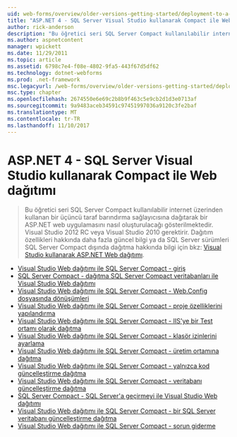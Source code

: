 ```yaml
---
uid: web-forms/overview/older-versions-getting-started/deployment-to-a-hosting-provider/index
title: "ASP.NET 4 - SQL Server Visual Studio kullanarak Compact ile Web dağıtımı | Microsoft Docs"
author: rick-anderson
description: "Bu öğretici seri SQL Server Compact kullanılabilir internet üzerinden kullanan bir üçüncü taraf h dağıtarak bir ASP.NET web uygulaması yapılacağını gösterir..."
ms.author: aspnetcontent
manager: wpickett
ms.date: 11/29/2011
ms.topic: article
ms.assetid: 6798c7e4-f08e-4802-9fa5-443f67d5df62
ms.technology: dotnet-webforms
ms.prod: .net-framework
msc.legacyurl: /web-forms/overview/older-versions-getting-started/deployment-to-a-hosting-provider
msc.type: chapter
ms.openlocfilehash: 2674550e6e69c2b8b9f463c5e9cb2d1d3e0713af
ms.sourcegitcommit: 9a9483aceb34591c97451997036a9120c3fe2baf
ms.translationtype: MT
ms.contentlocale: tr-TR
ms.lasthandoff: 11/10/2017
---
```

<a name="aspnet-4---web-deployment-with-sql-server-compact-using-visual-studio"></a>ASP.NET 4 - SQL Server Visual Studio kullanarak Compact ile Web dağıtımı
====================
> Bu öğretici seri SQL Server Compact kullanılabilir internet üzerinden kullanan bir üçüncü taraf barındırma sağlayıcısına dağıtarak bir ASP.NET web uygulamasını nasıl oluşturulacağı gösterilmektedir. Visual Studio 2012 RC veya Visual Studio 2010 gerektirir. Dağıtım özellikleri hakkında daha fazla güncel bilgi ya da SQL Server sürümleri SQL Server Compact dışında dağıtma hakkında bilgi için bkz: [Visual Studio kullanarak ASP.NET Web dağıtımı](../../deployment/visual-studio-web-deployment/introduction.md).


- [Visual Studio Web dağıtımı ile SQL Server Compact - giriş](deployment-to-a-hosting-provider-introduction-1-of-12.md)
- [SQL Server Compact - dağıtma SQL Server Compact veritabanları ile Visual Studio Web dağıtımı](deployment-to-a-hosting-provider-deploying-sql-server-compact-databases-2-of-12.md)
- [Visual Studio Web dağıtımı ile SQL Server Compact - Web.Config dosyasında dönüşümleri](deployment-to-a-hosting-provider-web-config-file-transformations-3-of-12.md)
- [Visual Studio Web dağıtımı ile SQL Server Compact - proje özelliklerini yapılandırma](deployment-to-a-hosting-provider-configuring-project-properties-4-of-12.md)
- [Visual Studio Web dağıtımı ile SQL Server Compact - IIS'ye bir Test ortamı olarak dağıtma](deployment-to-a-hosting-provider-deploying-to-iis-as-a-test-environment-5-of-12.md)
- [Visual Studio Web dağıtımı ile SQL Server Compact - klasör izinlerini ayarlama](deployment-to-a-hosting-provider-setting-folder-permissions-6-of-12.md)
- [Visual Studio Web dağıtımı ile SQL Server Compact - üretim ortamına dağıtma](deployment-to-a-hosting-provider-deploying-to-the-production-environment-7-of-12.md)
- [Visual Studio Web dağıtımı ile SQL Server Compact - yalnızca kod güncelleştirme dağıtma](deployment-to-a-hosting-provider-deploying-a-code-only-update-8-of-12.md)
- [Visual Studio Web dağıtımı ile SQL Server Compact - veritabanı güncelleştirme dağıtma](deployment-to-a-hosting-provider-deploying-a-database-update-9-of-12.md)
- [SQL Server Compact - SQL Server'a geçirmeyi ile Visual Studio Web dağıtımı](deployment-to-a-hosting-provider-migrating-to-sql-server-10-of-12.md)
- [Visual Studio Web dağıtımı ile SQL Server Compact - bir SQL Server veritabanı güncelleştirme dağıtma](deployment-to-a-hosting-provider-deploying-a-sql-server-database-update-11-of-12.md)
- [Visual Studio Web dağıtımı ile SQL Server Compact - sorun giderme](deployment-to-a-hosting-provider-creating-and-installing-deployment-packages-12-of-12.md)
